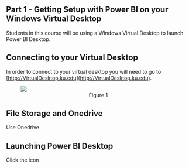 ## Part 1 - Getting Setup with Power BI on your Windows Virtual Desktop

Students in this course will be using a Windows Virtual Desktop to launch Power BI Desktop. 

## Connecting to your Virtual Desktop

In order to connect to your virtual desktop you will need to go to [http://VirtualDesktop.ku.edu](http://VirtualDesktop.ku.edu).

<figure>
    <img src="images/100/1_WVD.png" style="text-align:center; display: block; margin-left: auto; margin-right: auto; " class="captions">
    <figcaption style="text-align:center;">Figure 1<figcaption>
</figure>


## File Storage and Onedrive

Use Onedrive

## Launching Power BI Desktop

Click the icon

<!-- ## Part 1 - Getting Setup with Oracle Free Tier for Education

Students in this course will be using Oracle Cloud Free Tier Account for Education. This cloud service provides Free Oracle Autonomous Database instances that will be used in class. Additionally, once registered you get 365 days and $300 free money to use on Paid Cloud Services that will also be used in class. Please note that this Free Tier is different from the Normal Oracle Free Tier in that you are not required to provide a credit card and you have 365 days instead of 30 days of use for non-free services.

If you already have a registered Oracle Free Tier for Education account and you have more than 30 days left on the account you can proceed to Part 2.

[Part 2: Autonomous Database Startup Guide](/Oracle-Cloud-Free-Tier-Education-Setup/?lab=part-2-autonomous-database-startup-guide)

## Setup Oracle Free Tier for Education

In order to get the Oracle Cloud Free Tier with 365 days of $300 you will get an email from Oracle Academy asking you to register.

The email will come from Oracle Academy or no_reply@oracle.com. The email will indicate that your instructor has requested your account and will look something like the one instructors get, shown in Figure 1.

<figure>
    <img src="images/100/1_email.png" style="text-align:center; display: block; margin-left: auto; margin-right: auto; " class="captions">
    <figcaption style="text-align:center;">Figure 1<figcaption>
</figure>

This email has the link the you need to follow to register for the account. Before clicking on the link and registering you need to determine the email address that is linked to the Education Program. It is the only one that gives you 365 days to use the Free $300 credits.

Since KU email accounts can have several aliases you need to determine which email was given to Oracle. Go to the email and click on, or right click on, the actual email address that Oracle used. As you can see in Figure 2 the email used is shown and circled. Check your email find the email and get the email used. 

*Make note of this email. You will need it for the next steps.*

<figure>
    <img src="images/100/2_email_confirm.png" style="text-align:center; display: block; margin-left: auto; margin-right: auto; " class="captions">
    <figcaption style="text-align:center;">Figure 2<figcaption>
</figure>

Once you have the email address click on the “Click Here” link on the email. You will now go to the Cloud Sign-up Page (Figure 3)

<figure>
    <img src="images/100/3_cloud_signup.png" style="text-align:center; display: block; margin-left: auto; margin-right: auto; ">
    <figcaption style="text-align:center;">Figure 3<figcaption>
</figure>

Enter the email address that Oracle Academy used to send you the email. 

*Do not use any other email address or you will be signing up for a 30 day account instead of the 365 day education account.*

Click Next to continue with the registration.

You should now see this next screen in Figure 4. This is notification that you are eligible for the Special 365 day Program.

<figure>
    <img src="images/100/4_student_offer.png" style="text-align:center; display: block; margin-left: auto; margin-right: auto; ">
    <figcaption style="text-align:center;">Figure 4<figcaption>
</figure>

**If you do not see this screen STOP! Verify your Email Address again and try again. Do not continue if you don't see this dialog box. Contact your instructor if you cannot fix this.**

**Do not give Oracle a credit card number, as it is not required for the Student account.**


Click the **Select Offer** button to continue.

You will be asked for a **Password**, **Account Name** (this is not your email address), and **Home Region**. 

Enter a valid password follwoing the requirements and keep this handy.

You can skip **Company Name** as it is optional.

Enter an **Account Name** that is unique to you. A recommendaation is to use your first initial and last name or your fullname.

*Remember this as you will always need it to sign in.*

Next you will be asked to choose a **Home Region**. Ashburn or Phoenix are the proper options.

<figure>
    <img src="images/100/5_registration.png" style="text-align:center; display: block; margin-left: auto; margin-right: auto; ">
    <figcaption style="text-align:center;">Figure 5<figcaption>
</figure>

Now click **Continue** to proceed.

You will be asked now to provide your address and phone information as shown in Figures 6 & 7. 

Check the box to accept the free trial agreement and click **Start my free trial**.

<figure>
    <img src="images/100/6_address.png" style="text-align:center; display: block; margin-left: auto; margin-right: auto; ">
    <figcaption style="text-align:center;">Figure 6<figcaption>
</figure>

<figure>
    <img src="images/100/7_phone.png" style="text-align:center; display: block; margin-left: auto; margin-right: auto; ">
    <figcaption style="text-align:center;">Figure 7<figcaption>
</figure>

Now your account will be provisioned. When the process is finished it will eventually bring up the Login Screen (Figure 8). If you receive an error instead of the Login Screen check your email for a confirmation message from **Oracle Cloud** with a link to **Sign In to Oracle Cloud** (Figure 9).

<figure>
    <img src="images/100/8_login.png" style="text-align:center; display: block; margin-left: auto; margin-right: auto; ">
    <figcaption style="text-align:center;">Figure 8<figcaption>
</figure>

<figure>
    <img src="images/100/9_email_confirmation.png" style="text-align:center; display: block; margin-left: auto; margin-right: auto; ">
    <figcaption style="text-align:center;">Figure 9<figcaption>
</figure>

Remember to write down the account name and username (your email address used to register) and password.

You need to enter your username and password to log you in to the Oracle Cloud home page.

It will take a while to provision, potentially as much as an hour or so, to complete and you will see that you have a Trial Balance of $300 that is good for 365 days. 

<figure>
    <img src="images/100/12_main_page.png" style="text-align:center; display: block; margin-left: auto; margin-right: auto; ">
    <figcaption style="text-align:center;">Figure 10<figcaption>
</figure>

Sign out of your account now and wait for at least 1 hour. 

Sign back in using the following login method:
- Go to [www.oracle.com](www.oracle.com)
- Click on Menu Item > View Accounts

Click on Sign-in to Cloud (Figure 11).

At this point consider bookmarking this screen (Oracle Cloud Sign-on).

<figure>
    <img src="images/100/10_cloud_login.png" style="text-align:center; display: block; margin-left: auto; margin-right: auto; ">
    <figcaption style="text-align:center;">Figure 11<figcaption>
</figure>

Enter your Account Name (Figure 12).

If you forgot your Account Name it's in your registration email as **Cloud Account**.

<figure>
    <img src="images/100/11_cloud_tenant.png" style="text-align:center; display: block; margin-left: auto; margin-right: auto; ">
    <figcaption style="text-align:center;">Figure 12<figcaption>
</figure>

Click Next.

Now enter in your email address and password used to create the account (Figure 13).

<figure>
    <img src="images/100/8_login.png" style="text-align:center; display: block; margin-left: auto; margin-right: auto; ">
    <figcaption style="text-align:center;">Figure 13<figcaption>
</figure>

You should now see the Your Oracle Cloud Main Home Page

<figure>
    <img src="images/100/12_main_page.png" style="text-align:center; display: block; margin-left: auto; margin-right: auto; ">
    <figcaption style="text-align:center;">Figure 14<figcaption>
</figure>

You are done!

Notice you should have money available in your trial credits and Trial Days should be more than 30.

<figure>
    <img src="images/100/14_credits_and_days.png" style="text-align:center; display: block; margin-left: auto; margin-right: auto; ">
    <figcaption style="text-align:center;">Figure 15<figcaption>
</figure>

Note: If you happen to see that you only have 30 days of Trial then you did not actually create the account using the proper education email address. Contact your Instructor Immediately. 

You will need to create a new cloud account using the email account that Oracle Academy contacted you with.

*Hint: You can bookmark this page and it will go directly to the prompt without having to go to oracle.com again.*

[Part 2: Autonomous Database Startup Guide](/Oracle-Cloud-Free-Tier-Education-Setup/?lab=part-2-autonomous-database-startup-guide) -->